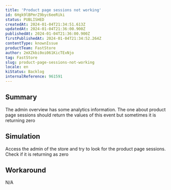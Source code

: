 ```yaml
---
title: 'Product page sessions not working'
id: 6Hgk9lBPmrZ9byc6eeRiki
status: PUBLISHED
createdAt: 2024-01-04T21:34:51.613Z
updatedAt: 2024-01-04T21:36:00.900Z
publishedAt: 2024-01-04T21:36:00.900Z
firstPublishedAt: 2024-01-04T21:34:52.264Z
contentType: knownIssue
productTeam: FastStore
author: 2mXZkbi0oi061KicTExNjo
tag: FastStore
slug: product-page-sessions-not-working
locale: en
kiStatus: Backlog
internalReference: 961591
---
```


## Summary


The admin overview has some analytics information. The one about product page sessions should return the values of this event but sometimes it is returning zero


##

## Simulation


Access the admin of the store and try to look for the product page sessions. Check if it is returning as zero


##

## Workaround


N/A





